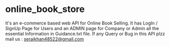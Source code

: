 # online_book_store

It's an e-commerce based web API for Online Book Selling. It has  LogIn / SignUp Page for Users and an ADMIN page for Company or Admin all the essential Information in Guidance.txt file. If any Query or Bug in this API plzz mail us : serajkhan48522@gmail.com
